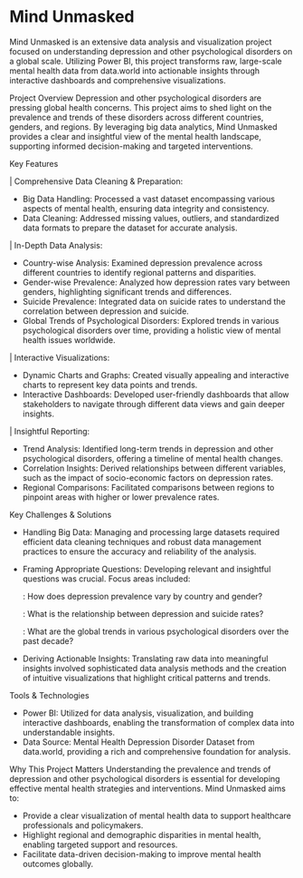 # Mind Unmasked 
Mind Unmasked is an extensive data analysis and visualization project focused on understanding depression and other psychological disorders on a global scale. Utilizing Power BI, this project transforms raw, large-scale mental health data from data.world into actionable insights through interactive dashboards and comprehensive visualizations.

Project Overview
Depression and other psychological disorders are pressing global health concerns. This project aims to shed light on the prevalence and trends of these disorders across different countries, genders, and regions. By leveraging big data analytics, Mind Unmasked provides a clear and insightful view of the mental health landscape, supporting informed decision-making and targeted interventions.

Key Features

| Comprehensive Data Cleaning & Preparation:
- Big Data Handling: Processed a vast dataset encompassing various aspects of mental health, ensuring data integrity and consistency.
- Data Cleaning: Addressed missing values, outliers, and standardized data formats to prepare the dataset for accurate analysis.

| In-Depth Data Analysis:
- Country-wise Analysis: Examined depression prevalence across different countries to identify regional patterns and disparities.
- Gender-wise Prevalence: Analyzed how depression rates vary between genders, highlighting significant trends and differences.
- Suicide Prevalence: Integrated data on suicide rates to understand the correlation between depression and suicide.
- Global Trends of Psychological Disorders: Explored trends in various psychological disorders over time, providing a holistic view of mental health issues worldwide.

| Interactive Visualizations:
- Dynamic Charts and Graphs: Created visually appealing and interactive charts to represent key data points and trends.
- Interactive Dashboards: Developed user-friendly dashboards that allow stakeholders to navigate through different data views and gain deeper insights.

| Insightful Reporting:
- Trend Analysis: Identified long-term trends in depression and other psychological disorders, offering a timeline of mental health changes.
- Correlation Insights: Derived relationships between different variables, such as the impact of socio-economic factors on depression rates.
- Regional Comparisons: Facilitated comparisons between regions to pinpoint areas with higher or lower prevalence rates.

Key Challenges & Solutions
- Handling Big Data: Managing and processing large datasets required efficient data cleaning techniques and robust data management practices to ensure the accuracy and reliability of the analysis.
- Framing Appropriate Questions: Developing relevant and insightful questions was crucial. Focus areas included:
  
  : How does depression prevalence vary by country and gender?
  
  : What is the relationship between depression and suicide rates?
  
  : What are the global trends in various psychological disorders over the past decade?
- Deriving Actionable Insights: Translating raw data into meaningful insights involved sophisticated data analysis methods and the creation of intuitive visualizations that highlight critical patterns and trends.

Tools & Technologies
- Power BI: Utilized for data analysis, visualization, and building interactive dashboards, enabling the transformation of complex data into understandable insights.
- Data Source: Mental Health Depression Disorder Dataset from data.world, providing a rich and comprehensive foundation for analysis.

Why This Project Matters
Understanding the prevalence and trends of depression and other psychological disorders is essential for developing effective mental health strategies and interventions. Mind Unmasked aims to:
- Provide a clear visualization of mental health data to support healthcare professionals and policymakers.
- Highlight regional and demographic disparities in mental health, enabling targeted support and resources.
- Facilitate data-driven decision-making to improve mental health outcomes globally.

